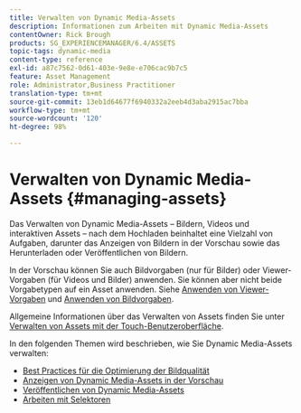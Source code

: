 ```yaml
---
title: Verwalten von Dynamic Media-Assets
description: Informationen zum Arbeiten mit Dynamic Media-Assets
contentOwner: Rick Brough
products: SG_EXPERIENCEMANAGER/6.4/ASSETS
topic-tags: dynamic-media
content-type: reference
exl-id: a87c7562-0d61-403e-9e8e-e706cac9b7c5
feature: Asset Management
role: Administrator,Business Practitioner
translation-type: tm+mt
source-git-commit: 13eb1d64677f6940332a2eeb4d3aba2915ac7bba
workflow-type: tm+mt
source-wordcount: '120'
ht-degree: 98%

---
```


# Verwalten von Dynamic Media-Assets {#managing-assets}

Das Verwalten von Dynamic Media-Assets – Bildern, Videos und interaktiven Assets – nach dem Hochladen beinhaltet eine Vielzahl von Aufgaben, darunter das Anzeigen von Bildern in der Vorschau sowie das Herunterladen oder Veröffentlichen von Bildern.

In der Vorschau können Sie auch Bildvorgaben (nur für Bilder) oder Viewer-Vorgaben (für Videos und Bilder) anwenden. Sie können aber nicht beide Vorgabetypen auf ein Asset anwenden. Siehe [Anwenden von Viewer-Vorgaben](viewer-presets.md) und [Anwenden von Bildvorgaben](image-presets.md).

Allgemeine Informationen über das Verwalten von Assets finden Sie unter [Verwalten von Assets mit der Touch-Benutzeroberfläche](managing-assets-touch-ui.md).

In den folgenden Themen wird beschrieben, wie Sie Dynamic Media-Assets verwalten:

* [Best Practices für die Optimierung der Bildqualität](best-practices-for-optimizing-the-quality-of-your-images.md)
* [Anzeigen von Dynamic Media-Assets in der Vorschau](previewing-assets.md)
* [Veröffentlichen von Dynamic Media-Assets ](publishing-dynamicmedia-assets.md)
* [Arbeiten mit Selektoren](working-with-selectors.md)
